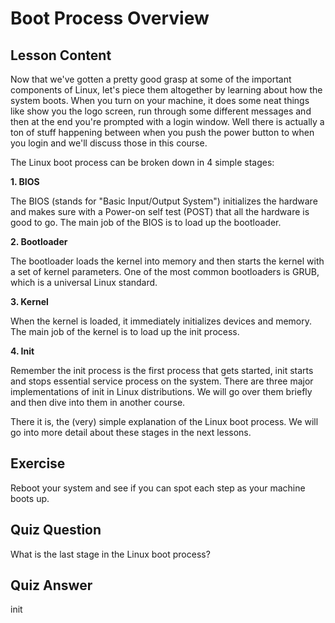 # Boot Process Overview

## Lesson Content

Now that we've gotten a pretty good grasp at some of the important components of Linux, let's piece them altogether by learning about how the system boots. When you turn on your machine, it does some neat things like show you the logo screen, run through some different messages and then at the end you're prompted with a login window. Well there is actually a ton of stuff happening between when you push the power button to when you login and we'll discuss those in this course.

The Linux boot process can be broken down in 4 simple stages:

<b>1. BIOS</b>

The BIOS (stands for "Basic Input/Output System") initializes the hardware and makes sure with a Power-on self test (POST) that all the hardware is good to go. The main job of the BIOS is to load up the bootloader.

<b>2. Bootloader</b>

The bootloader loads the kernel into memory and then starts the kernel with a set of kernel parameters. One of the most common bootloaders is GRUB, which is a universal Linux standard.

<b>3. Kernel</b>

When the kernel is loaded, it immediately initializes devices and memory. The main job of the kernel is to load up the init process.

<b>4. Init</b>

Remember the init process is the first process that gets started, init starts and stops essential service process on the system. There are three major implementations of init in Linux distributions. We will go over them briefly and then dive into them in another course.

There it is, the (very) simple explanation of the Linux boot process. We will go into more detail about these stages in the next lessons.

## Exercise

Reboot your system and see if you can spot each step as your machine boots up.

## Quiz Question

What is the last stage in the Linux boot process?

## Quiz Answer

init